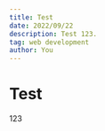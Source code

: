 ```yaml
---
title: Test
date: 2022/09/22
description: Test 123.
tag: web development
author: You
---
```


# Test

123
